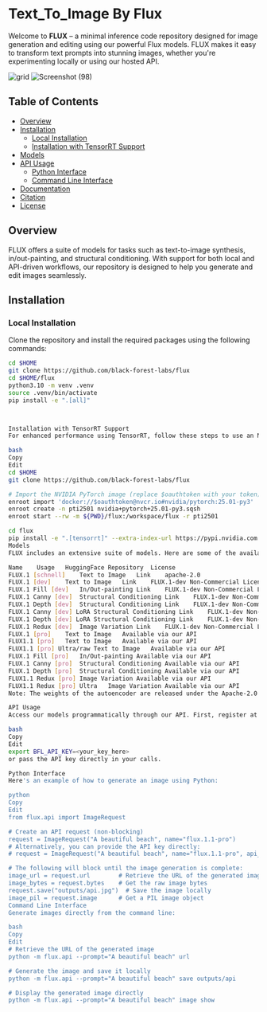 # Text_To_Image By Flux


Welcome to **FLUX** – a minimal inference code repository designed for image generation and editing using our powerful Flux models. FLUX makes it easy to transform text prompts into stunning images, whether you're experimenting locally or using our hosted API.

![grid](https://github.com/user-attachments/assets/a0443c08-8e12-4afd-a6a4-b00ec5757957)
![Screenshot (98)](https://github.com/user-attachments/assets/1a0bec90-b1d0-4fe1-8a66-f943fa7b7895)



## Table of Contents
- [Overview](#overview)
- [Installation](#installation)
  - [Local Installation](#local-installation)
  - [Installation with TensorRT Support](#installation-with-tensorrt-support)
- [Models](#models)
- [API Usage](#api-usage)
  - [Python Interface](#python-interface)
  - [Command Line Interface](#command-line-interface)
- [Documentation](#documentation)
- [Citation](#citation)
- [License](#license)

## Overview
FLUX offers a suite of models for tasks such as text-to-image synthesis, in/out-painting, and structural conditioning. With support for both local and API-driven workflows, our repository is designed to help you generate and edit images seamlessly.

## Installation

### Local Installation
Clone the repository and install the required packages using the following commands:

```bash
cd $HOME
git clone https://github.com/black-forest-labs/flux
cd $HOME/flux
python3.10 -m venv .venv
source .venv/bin/activate
pip install -e ".[all]"



Installation with TensorRT Support
For enhanced performance using TensorRT, follow these steps to use an NVIDIA PyTorch image:

bash
Copy
Edit
cd $HOME
git clone https://github.com/black-forest-labs/flux

# Import the NVIDIA PyTorch image (replace $oauthtoken with your token)
enroot import 'docker://$oauthtoken@nvcr.io#nvidia/pytorch:25.01-py3'
enroot create -n pti2501 nvidia+pytorch+25.01-py3.sqsh
enroot start --rw -m ${PWD}/flux:/workspace/flux -r pti2501

cd flux
pip install -e ".[tensorrt]" --extra-index-url https://pypi.nvidia.com
Models
FLUX includes an extensive suite of models. Here are some of the available options:

Name	Usage	HuggingFace Repository	License
FLUX.1 [schnell]	Text to Image	Link	apache-2.0
FLUX.1 [dev]	Text to Image	Link	FLUX.1-dev Non-Commercial License
FLUX.1 Fill [dev]	In/Out-painting	Link	FLUX.1-dev Non-Commercial License
FLUX.1 Canny [dev]	Structural Conditioning	Link	FLUX.1-dev Non-Commercial License
FLUX.1 Depth [dev]	Structural Conditioning	Link	FLUX.1-dev Non-Commercial License
FLUX.1 Canny [dev] LoRA	Structural Conditioning	Link	FLUX.1-dev Non-Commercial License
FLUX.1 Depth [dev] LoRA	Structural Conditioning	Link	FLUX.1-dev Non-Commercial License
FLUX.1 Redux [dev]	Image Variation	Link	FLUX.1-dev Non-Commercial License
FLUX.1 [pro]	Text to Image	Available via our API	
FLUX1.1 [pro]	Text to Image	Available via our API	
FLUX1.1 [pro] Ultra/raw	Text to Image	Available via our API	
FLUX.1 Fill [pro]	In/Out-painting	Available via our API	
FLUX.1 Canny [pro]	Structural Conditioning	Available via our API	
FLUX.1 Depth [pro]	Structural Conditioning	Available via our API	
FLUX1.1 Redux [pro]	Image Variation	Available via our API	
FLUX1.1 Redux [pro] Ultra	Image Variation	Available via our API	
Note: The weights of the autoencoder are released under the Apache-2.0 license and are available in the corresponding HuggingFace repositories.

API Usage
Access our models programmatically through our API. First, register at api.bfl.ml to obtain your API key. Then, either set the environment variable:

bash
Copy
Edit
export BFL_API_KEY=<your_key_here>
or pass the API key directly in your calls.

Python Interface
Here's an example of how to generate an image using Python:

python
Copy
Edit
from flux.api import ImageRequest

# Create an API request (non-blocking)
request = ImageRequest("A beautiful beach", name="flux.1.1-pro")
# Alternatively, you can provide the API key directly:
# request = ImageRequest("A beautiful beach", name="flux.1.1-pro", api_key="your_key_here")

# The following will block until the image generation is complete:
image_url = request.url        # Retrieve the URL of the generated image
image_bytes = request.bytes    # Get the raw image bytes
request.save("outputs/api.jpg")  # Save the image locally
image_pil = request.image      # Get a PIL image object
Command Line Interface
Generate images directly from the command line:

bash
Copy
Edit
# Retrieve the URL of the generated image
python -m flux.api --prompt="A beautiful beach" url

# Generate the image and save it locally
python -m flux.api --prompt="A beautiful beach" save outputs/api

# Display the generated image directly
python -m flux.api --prompt="A beautiful beach" image show
